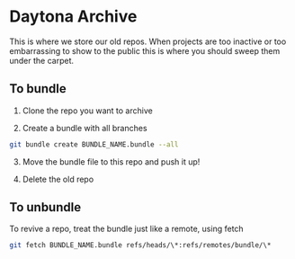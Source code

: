 Daytona Archive
=======
This is where we store our old repos. When projects are too inactive or too embarrassing to show to the public this is where you should sweep them under the carpet.


## To bundle

1. Clone the repo you want to archive  

2. Create a bundle with all branches
 ```bash
 git bundle create BUNDLE_NAME.bundle --all
 ```

3. Move the bundle file to this repo and push it up!

4. Delete the old repo

## To unbundle
To revive a repo, treat the bundle just like a remote, using fetch
```bash
git fetch BUNDLE_NAME.bundle refs/heads/\*:refs/remotes/bundle/\*
```
